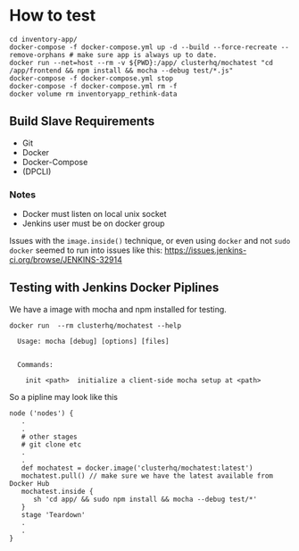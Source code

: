 # How to test

```
cd inventory-app/
docker-compose -f docker-compose.yml up -d --build --force-recreate --remove-orphans # make sure app is always up to date.
docker run --net=host --rm -v ${PWD}:/app/ clusterhq/mochatest "cd /app/frontend && npm install && mocha --debug test/*.js"
docker-compose -f docker-compose.yml stop
docker-compose -f docker-compose.yml rm -f
docker volume rm inventoryapp_rethink-data
```

## Build Slave Requirements 

- Git
- Docker 
- Docker-Compose
- (DPCLI)

### Notes

- Docker must listen on local unix socket
- Jenkins user must be on docker group

Issues with the `image.inside()` technique, 
or even using `docker` and not `sudo docker`
seemed to run into issues like this: 
https://issues.jenkins-ci.org/browse/JENKINS-32914


## Testing with Jenkins Docker Piplines

We have a image with mocha and npm installed for testing.

```
docker run  --rm clusterhq/mochatest --help

  Usage: mocha [debug] [options] [files]


  Commands:

    init <path>  initialize a client-side mocha setup at <path>
```

So a pipline may look like this

```
node ('nodes') {
   .
   .
   # other stages
   # git clone etc
   .
   .
   def mochatest = docker.image('clusterhq/mochatest:latest')
   mochatest.pull() // make sure we have the latest available from Docker Hub
   mochatest.inside {
      sh 'cd app/ && sudo npm install && mocha --debug test/*'
   }
   stage 'Teardown'
   .
   .
}
```
